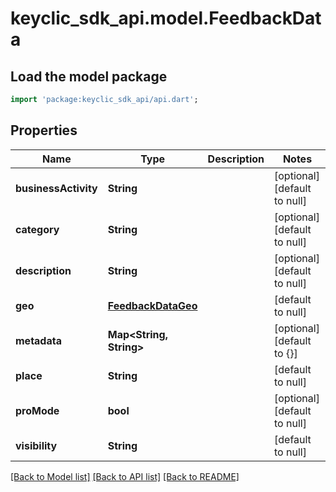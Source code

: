 # keyclic_sdk_api.model.FeedbackData

## Load the model package
```dart
import 'package:keyclic_sdk_api/api.dart';
```

## Properties
Name | Type | Description | Notes
------------ | ------------- | ------------- | -------------
**businessActivity** | **String** |  | [optional] [default to null]
**category** | **String** |  | [optional] [default to null]
**description** | **String** |  | [optional] [default to null]
**geo** | [**FeedbackDataGeo**](FeedbackDataGeo.md) |  | [default to null]
**metadata** | **Map&lt;String, String&gt;** |  | [optional] [default to {}]
**place** | **String** |  | [default to null]
**proMode** | **bool** |  | [optional] [default to null]
**visibility** | **String** |  | [default to null]

[[Back to Model list]](../README.md#documentation-for-models) [[Back to API list]](../README.md#documentation-for-api-endpoints) [[Back to README]](../README.md)


